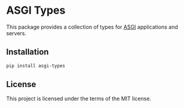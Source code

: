 # ASGI Types

This package provides a collection of types for [ASGI] applications and servers.

## Installation

```bash
pip install asgi-types
```

## License

This project is licensed under the terms of the MIT license.

[ASGI]: https://asgi.readthedocs.io/en/latest/

